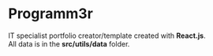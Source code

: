 # Programm3r

IT specialist portfolio creator/template created with <b>React.js</b>. </br>
All data is in the <b>src/utils/data</b> folder.
